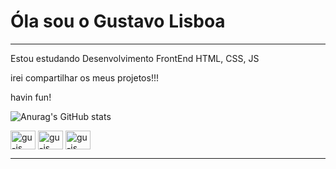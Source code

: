# Óla sou o Gustavo Lisboa
<hr>
Estou estudando  Desenvolvimento FrontEnd 
HTML, CSS, JS 

irei compartilhar os meus projetos!!!

havin fun!



![Anurag's GitHub stats](https://github-readme-stats.vercel.app/api?username=gustavolisboa10&theme=merko&show_icons=true)

 <link rel="stylesheet" href="https://cdn.jsdelivr.net/gh/devicons/devicon@v2.15.1/devicon.min.css"> 
 
 <div padding = "25px">
   <img align="center" alt="gu-js" height="30" width="40"  src="https://cdn.jsdelivr.net/gh/devicons/devicon/icons/html5/html5-original.svg" /> 
   <img align="center" alt="gu-js" height="30" width="40" src="https://cdn.jsdelivr.net/gh/devicons/devicon/icons/css3/css3-original.svg" />
   <img align="center" alt="gu-js" height="30" width="40" src="https://cdn.jsdelivr.net/gh/devicons/devicon/icons/javascript/javascript-original.svg" />
 </div>

<hr>
